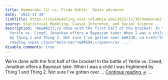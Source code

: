 ```yaml
---
title: Hammurabi (1) vs. Frida Kahlo;  Seuss advances
date: '2022-11-30'
linkTitle: https://statmodeling.stat.columbia.edu/2022/11/30/hammurabi-1-vs-frida-kahlo-seuss-advances/
source: Statistical Modeling, Causal Inference, and Social Science
description: 'We&#8217;re done with the first half of the bracket! In the battle of
  Yertle vs. Creed, Jonathan offers a Bayesian take: When I was a child I was frightened
  by Thing 1 and Thing 2. Not sure I’ve gotten over &#8230; <a href="https://statmodeling.stat.columbia.edu/2022/11/30/hammurabi-1-vs-frida-kahlo-seuss-advances/">Continue
  reading <span class="meta-nav">&#8594;</span></a> ...'
disable_comments: true
---
```

We&#8217;re done with the first half of the bracket! In the battle of Yertle vs. Creed, Jonathan offers a Bayesian take: When I was a child I was frightened by Thing 1 and Thing 2. Not sure I’ve gotten over &#8230; <a href="https://statmodeling.stat.columbia.edu/2022/11/30/hammurabi-1-vs-frida-kahlo-seuss-advances/">Continue reading <span class="meta-nav">&#8594;</span></a> ...